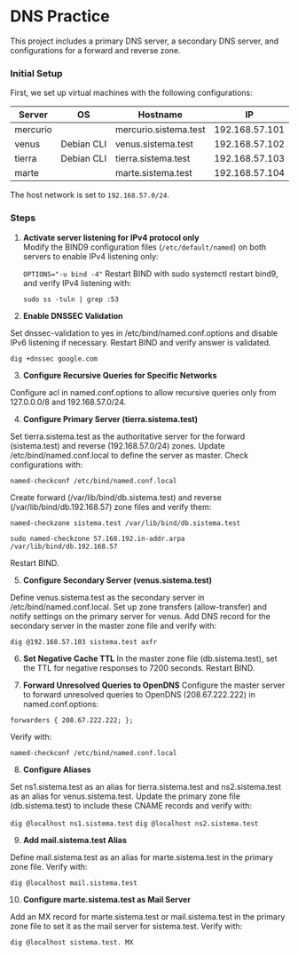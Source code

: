 # DNS Practice

This project includes a primary DNS server, a secondary DNS server, and configurations for a forward and reverse zone.

### Initial Setup

First, we set up virtual machines with the following configurations:

| Server   | OS         | Hostname              | IP             |
| -------- | ---------- | --------------------- | -------------- |
| mercurio |            | mercurio.sistema.test | 192.168.57.101 |
| venus    | Debian CLI | venus.sistema.test    | 192.168.57.102 |
| tierra   | Debian CLI | tierra.sistema.test   | 192.168.57.103 |
| marte    |            | marte.sistema.test    | 192.168.57.104 |

The host network is set to `192.168.57.0/24`.

### Steps

1. **Activate server listening for IPv4 protocol only**  
    Modify the BIND9 configuration files (`/etc/default/named`) on both servers to enable IPv4 listening only:

   `OPTIONS="-u bind -4"`
   Restart BIND with sudo systemctl restart bind9, and verify IPv4 listening with:

   `sudo ss -tuln | grep :53`

2. **Enable DNSSEC Validation**

Set dnssec-validation to yes in /etc/bind/named.conf.options and disable IPv6 listening if necessary. Restart BIND and verify answer is validated.

`dig +dnssec google.com`

3. **Configure Recursive Queries for Specific Networks**

Configure acl in named.conf.options to allow recursive queries only from 127.0.0.0/8 and 192.168.57.0/24.

4. **Configure Primary Server (tierra.sistema.test)**

Set tierra.sistema.test as the authoritative server for the forward (sistema.test) and reverse (192.168.57.0/24) zones.
Update /etc/bind/named.conf.local to define the server as master.
Check configurations with:

`named-checkconf /etc/bind/named.conf.local`

Create forward (/var/lib/bind/db.sistema.test) and reverse (/var/lib/bind/db.192.168.57) zone files and verify them:

`named-checkzone sistema.test /var/lib/bind/db.sistema.test`

`sudo named-checkzone 57.168.192.in-addr.arpa /var/lib/bind/db.192.168.57`

Restart BIND.

5. **Configure Secondary Server (venus.sistema.test)**

Define venus.sistema.test as the secondary server in /etc/bind/named.conf.local.
Set up zone transfers (allow-transfer) and notify settings on the primary server for venus.
Add DNS record for the secondary server in the master zone file and verify with:

`dig @192.168.57.103 sistema.test axfr`

6. **Set Negative Cache TTL**
   In the master zone file (db.sistema.test), set the TTL for negative responses to 7200 seconds. Restart BIND.

7. **Forward Unresolved Queries to OpenDNS**
   Configure the master server to forward unresolved queries to OpenDNS (208.67.222.222) in named.conf.options:

`forwarders { 208.67.222.222; };`

Verify with:

`named-checkconf /etc/bind/named.conf.local`

8. **Configure Aliases**

Set ns1.sistema.test as an alias for tierra.sistema.test and ns2.sistema.test as an alias for venus.sistema.test.
Update the primary zone file (db.sistema.test) to include these CNAME records and verify with:

`dig @localhost ns1.sistema.test`
`dig @localhost ns2.sistema.test`

9. **Add mail.sistema.test Alias**

Define mail.sistema.test as an alias for marte.sistema.test in the primary zone file. Verify with:

`dig @localhost mail.sistema.test`

10. **Configure marte.sistema.test as Mail Server**

Add an MX record for marte.sistema.test or mail.sistema.test in the primary zone file to set it as the mail server for sistema.test. Verify with:

`dig @localhost sistema.test. MX`
